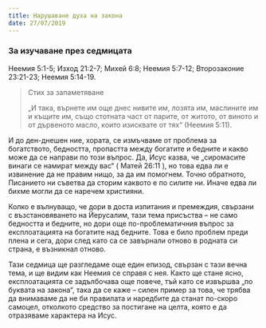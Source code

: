 ```yaml
---
title: Нарушаване духа на закона
date: 27/07/2019
---
```


### За изучаване през седмицата
Неемия 5:1-5; Изход 21:2-7; Михей 6:8; Неемия 5:7-12; Второзаконие 23:21-23; Неемия 5:14-19.

> <p>Стих за запаметяване</p>
> „И така, върнете им още днес нивите им, лозята им, маслините им и къщите им, също стотната част от парите, от житото, от виното и от дървеното масло, които изисквате от тях“ (Неемия 5:11).

И до ден-днешен ние, хората, се измъчваме от проблема за богатството, бедността, пропастта между богатите и бедните и какво може да се направи по този въпрос. Да, Исус казва, че „сиромасите винаги се намират между вас“ ( Матей 26:11 ), но това едва ли е извинение да не правим нищо, за да им помогнем. Точно обратното, Писанието ни съветва да сторим каквото е по силите ни. Иначе едва ли бихме могли да се наречем християни.

Колко е вълнуващо, че дори в доста изпитания и премеждия, свързани с възстановяването на Йерусалим, тази тема присъства – не само бедността и бедните, но дори още по-проблематичния въпрос за експлоатацията на богатите над бедните. Това е било проблем преди плена и сега, дори след като са се завърнали отново в родната си страна, е възникнал отново.

Тази седмица ще разгледаме още един епизод, свързан с тази вечна тема, и ще видим как Неемия се справя с нея. Както ще стане ясно, експлоатацията се задълбочава още повече, тъй като се извършва „по буквата на закона“, така да се каже – силен пример за това, че трябва да внимаваме да не би правилата и наредбите да станат по-скоро самоцел, отколкото средство за постигане на целта, която е да отразяваме характера на Исус.